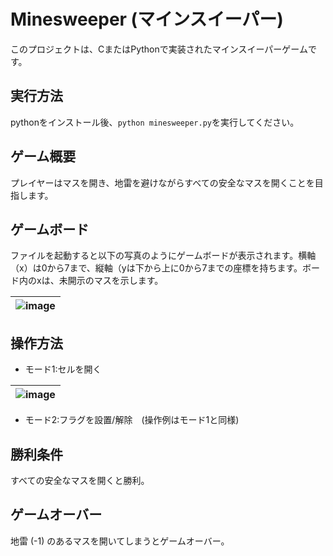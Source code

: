 # Minesweeper (マインスイーパー)
このプロジェクトは、CまたはPythonで実装されたマインスイーパーゲームです。

## 実行方法
pythonをインストール後、`python minesweeper.py`を実行してください。

## ゲーム概要
プレイヤーはマスを開き、地雷を避けながらすべての安全なマスを開くことを目指します。

## ゲームボード
ファイルを起動すると以下の写真のようにゲームボードが表示されます。横軸（x）は0から7まで、縦軸（yは下から上に0から7までの座標を持ちます。ボード内のxは、未開示のマスを示します。

|![image](https://github.com/user-attachments/assets/a0ee15c4-cdb7-4830-8127-e6e95a282bcb) |
|:-:|

## 操作方法

- モード1:セルを開く

|![image](https://github.com/user-attachments/assets/a2656a8c-e25b-40b6-b1d8-0ce41c8cb27f)|
|:-:|

- モード2:フラグを設置/解除　(操作例はモード1と同様)


## 勝利条件
すべての安全なマスを開くと勝利。

## ゲームオーバー
地雷 (-1) のあるマスを開いてしまうとゲームオーバー。
